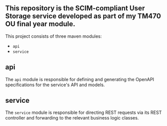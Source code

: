 This repository is the SCIM-compliant User Storage service developed as part of my TM470 OU final year module.
-

This project consists of three maven modules:
- `api`
- `service`

api
-
The `api` module is responsible for defining and generating the OpenAPI specifications for the service's API and models.

service
-
The `service` module is responsible for directing REST requests via its REST controller and forwarding to the relevant business logic classes.